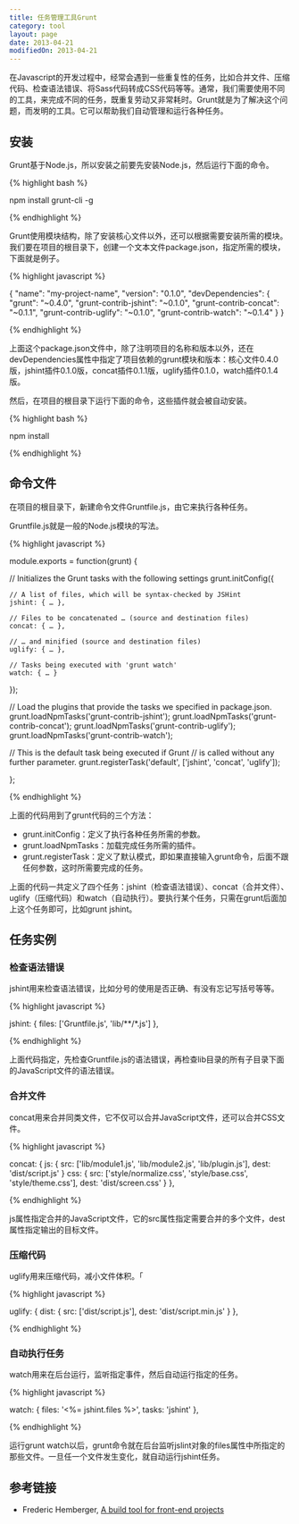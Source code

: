 ```yaml
---
title: 任务管理工具Grunt
category: tool
layout: page
date: 2013-04-21
modifiedOn: 2013-04-21
---
```


在Javascript的开发过程中，经常会遇到一些重复性的任务，比如合并文件、压缩代码、检查语法错误、将Sass代码转成CSS代码等等。通常，我们需要使用不同的工具，来完成不同的任务，既重复劳动又非常耗时。Grunt就是为了解决这个问题，而发明的工具。它可以帮助我们自动管理和运行各种任务。

## 安装

Grunt基于Node.js，所以安装之前要先安装Node.js，然后运行下面的命令。

{% highlight bash %}

npm install grunt-cli -g

{% endhighlight %}

Grunt使用模块结构，除了安装核心文件以外，还可以根据需要安装所需的模块。我们要在项目的根目录下，创建一个文本文件package.json，指定所需的模块，下面就是例子。

{% highlight javascript %}

{
  "name": "my-project-name",
  "version": "0.1.0",
  "devDependencies": {
    "grunt": "~0.4.0",
    "grunt-contrib-jshint": "~0.1.0",
    "grunt-contrib-concat": "~0.1.1",
    "grunt-contrib-uglify": "~0.1.0",
    "grunt-contrib-watch": "~0.1.4"
  }
}

{% endhighlight %}

上面这个package.json文件中，除了注明项目的名称和版本以外，还在devDependencies属性中指定了项目依赖的grunt模块和版本：核心文件0.4.0版，jshint插件0.1.0版，concat插件0.1.1版，uglify插件0.1.0，watch插件0.1.4版。

然后，在项目的根目录下运行下面的命令，这些插件就会被自动安装。

{% highlight bash %}

npm install

{% endhighlight %}

## 命令文件

在项目的根目录下，新建命令文件Gruntfile.js，由它来执行各种任务。

Gruntfile.js就是一般的Node.js模块的写法。

{% highlight javascript %}

module.exports = function(grunt) {

  // Initializes the Grunt tasks with the following settings
  grunt.initConfig({

    // A list of files, which will be syntax-checked by JSHint
    jshint: { … },

    // Files to be concatenated … (source and destination files)
    concat: { … },

    // … and minified (source and destination files)
    uglify: { … },

    // Tasks being executed with 'grunt watch'
    watch: { … }
  });

  // Load the plugins that provide the tasks we specified in package.json.
  grunt.loadNpmTasks('grunt-contrib-jshint');
  grunt.loadNpmTasks('grunt-contrib-concat');
  grunt.loadNpmTasks('grunt-contrib-uglify');
  grunt.loadNpmTasks('grunt-contrib-watch');


  // This is the default task being executed if Grunt
  // is called without any further parameter.
  grunt.registerTask('default', ['jshint', 'concat', 'uglify']);

};

{% endhighlight %}

上面的代码用到了grunt代码的三个方法：

- grunt.initConfig：定义了执行各种任务所需的参数。
- grunt.loadNpmTasks：加载完成任务所需的插件。
- grunt.registerTask：定义了默认模式，即如果直接输入grunt命令，后面不跟任何参数，这时所需要完成的任务。

上面的代码一共定义了四个任务：jshint（检查语法错误）、concat（合并文件）、uglify（压缩代码）和watch（自动执行）。要执行某个任务，只需在grunt后面加上这个任务即可，比如grunt jshint。

## 任务实例

### 检查语法错误

jshint用来检查语法错误，比如分号的使用是否正确、有没有忘记写括号等等。

{% highlight javascript %}

jshint: {
  files: ['Gruntfile.js', 'lib/**/*.js']
},

{% endhighlight %}

上面代码指定，先检查Gruntfile.js的语法错误，再检查lib目录的所有子目录下面的JavaScript文件的语法错误。

### 合并文件

concat用来合并同类文件，它不仅可以合并JavaScript文件，还可以合并CSS文件。

{% highlight javascript %}

concat: {
  js: {
    src: ['lib/module1.js', 'lib/module2.js', 'lib/plugin.js'],
    dest: 'dist/script.js'
  }
  css: {
    src: ['style/normalize.css', 'style/base.css', 'style/theme.css'],
    dest: 'dist/screen.css'
  }
},

{% endhighlight %}

js属性指定合并的JavaScript文件，它的src属性指定需要合并的多个文件，dest属性指定输出的目标文件。

### 压缩代码

uglify用来压缩代码，减小文件体积。「

{% highlight javascript %}

uglify: {
  dist: {
    src: ['dist/script.js'],
    dest: 'dist/script.min.js'
  }
},

{% endhighlight %}

### 自动执行任务

watch用来在后台运行，监听指定事件，然后自动运行指定的任务。

{% highlight javascript %}

watch: {
  files: '<%= jshint.files %>',
  tasks: 'jshint'
},

{% endhighlight %}

运行grunt watch以后，grunt命令就在后台监听jslint对象的files属性中所指定的那些文件。一旦任一个文件发生变化，就自动运行jshint任务。

## 参考链接

- Frederic Hemberger, [A build tool for front-end projects](http://frederic-hemberger.de/artikel/grunt-buildtool-for-frontend-projects/)
